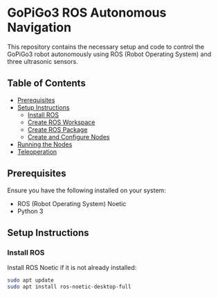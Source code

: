 # GoPiGo3 ROS Autonomous Navigation

This repository contains the necessary setup and code to control the GoPiGo3 robot autonomously using ROS (Robot Operating System) and three ultrasonic sensors.

## Table of Contents

- [Prerequisites](#prerequisites)
- [Setup Instructions](#setup-instructions)
  - [Install ROS](#install-ros)
  - [Create ROS Workspace](#create-ros-workspace)
  - [Create ROS Package](#create-ros-package)
  - [Create and Configure Nodes](#create-and-configure-nodes)
- [Running the Nodes](#running-the-nodes)
- [Teleoperation](#teleoperation)

## Prerequisites

Ensure you have the following installed on your system:
- ROS (Robot Operating System) Noetic
- Python 3

## Setup Instructions

### Install ROS

Install ROS Noetic if it is not already installed:

```sh
sudo apt update
sudo apt install ros-noetic-desktop-full
